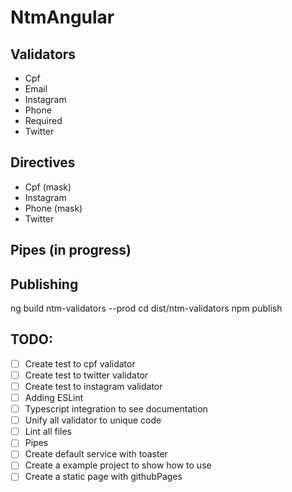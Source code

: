 # NtmAngular

## Validators

- Cpf
- Email
- Instagram
- Phone
- Required
- Twitter

## Directives

- Cpf (mask)
- Instagram
- Phone (mask)
- Twitter

## Pipes (in progress)

## Publishing

ng build ntm-validators --prod
cd dist/ntm-validators
npm publish

## TODO:

- [ ] Create test to cpf validator
- [ ] Create test to twitter validator
- [ ] Create test to instagram validator
- [ ] Adding ESLint
- [ ] Typescript integration to see documentation
- [ ] Unify all validator to unique code
- [ ] Lint all files
- [ ] Pipes
- [ ] Create default service with toaster
- [ ] Create a example project to show how to use
- [ ] Create a static page with githubPages
